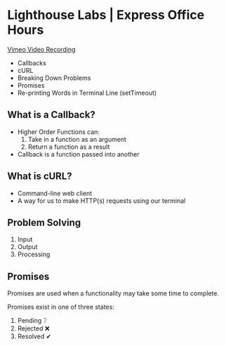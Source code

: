 # Lighthouse Labs | Express Office Hours

[Vimeo Video Recording](https://vimeo.com/880027103/a8bde8650c?share=copy)

* Callbacks
* cURL
* Breaking Down Problems
* Promises
* Re-printing Words in Terminal Line (setTimeout)

## What is a Callback?

* Higher Order Functions can:
    1. Take in a function as an argument
    2. Return a function as a result
* Callback is a function passed into another

## What is cURL?

* Command-line web client
* A way for us to make HTTP(s) requests using our terminal

## Problem Solving

1. Input
2. Output
3. Processing

## Promises

Promises are used when a functionality may take some time to complete.

Promises exist in one of three states:
1. Pending ❔
2. Rejected ❌
3. Resolved ✔
